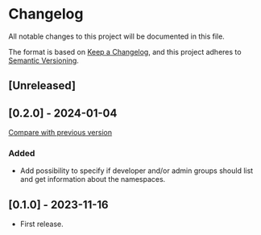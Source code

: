 # Changelog

All notable changes to this project will be documented in this file.

The format is based on [Keep a Changelog](https://keepachangelog.com/en/1.1.0/),
and this project adheres
to [Semantic Versioning](https://semver.org/spec/v2.0.0.html).

## [Unreleased]

## [0.2.0] - 2024-01-04

[Compare with previous version](https://github.com/sparkfabrik/terraform-kubernetes-cluster-access/compare/0.1.0...0.2.0)

### Added

- Add possibility to specify if developer and/or admin groups should list and get information about the namespaces.

## [0.1.0] - 2023-11-16

- First release.
